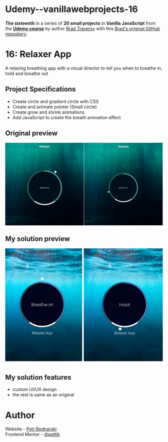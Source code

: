 # Udemy--vanillawebprojects-16

**The sixteenth** in a series of **20 small projects** in **Vanilla JavaScript** from the [**Udemy course**](https://www.udemy.com/course/web-projects-with-vanilla-javascript/) by author [Brad Traversy](https://www.traversymedia.com/) with this [Brad's original GitHub repository](https://github.com/bradtraversy/vanillawebprojects).

# 16: Relaxer App

A relaxing breathing app with a visual director to tell you when to breathe in, hold and breathe out


## Project Specifications

- Create circle and gradient circle with CSS
- Create and animate pointer (Small circle)
- Create grow and shrink animations
- Add JavaScript to create the breath animation effect

## Original preview

<div style="margin-bottom:30px;text-align:center;display:flex; flex-direction:column;justify-content:center;" >
    <img src="./img/16_preview.png" alt="Original preview">
</div>


## My solution preview

 <div style="text-align:center;display:flex; flex-direction:column;justify-content:center;" >
    <img style="margin-bottom:10px" src="./img/my-solution-preview.png" alt="My solution preview">
</div>

## My solution features

- custom UI/UX design
- the rest is same as an original

# Author

Website - [Petr Bednarski](https://github.com/pettik) <br>
Frontend Mentor - [@pettik](https://www.frontendmentor.io/profile/pettik)
